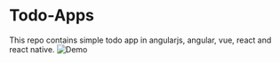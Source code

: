 # Todo-Apps
This repo contains simple todo app in angularjs, angular, vue, react and react native.
![Demo](https://github.com/SharanGoharKhan/Todo-Apps/raw/master/screenshotsTodo-app-preview.gif)